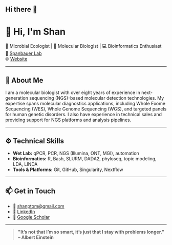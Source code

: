 ## Hi there 👋

# 👋 Hi, I'm Shan

🔬 Microbial Ecologist | 🧬 Molecular Biologist | 💻 Bioinformatics Enthusiast  
📍 [Spanbauer Lab](https://trishaspanbauer.com)  
🌐 [Website](https://shantom.netlify.app)

---

## 🧪 About Me

I am a molecular biologist with over eight years of experience in next-generation sequencing (NGS)-based molecular detection technologies. My expertise spans molecular diagnostics applications, including Whole Exome Sequencing (WES), Whole Genome Sequencing (WGS), and targeted panels for human genetic disorders. I also have experience in technical sales and providing support for NGS platforms and analysis pipelines. 

---

## ⚙️ Technical Skills

- **Wet Lab:** qPCR, PCR, NGS (Illumina, ONT, MGI), automation
- **Bioinformatics:** R, Bash, SLURM, DADA2, phyloseq, topic modeling, LDA, LINDA
- **Tools & Platforms:** Git, GitHub, Singularity, Nextflow

---


## 📫 Get in Touch

- 📧 shanptom@gmail.com
- 💼 [LinkedIn](https://linkedin.com/in/shan-thomas-719756aa)
- 📃 [Google Scholar](https://scholar.google.com/citations?user=9EsIZrgAAAAJ&hl=en&authuser=1)

---

> **"It’s not that I’m so smart, it’s just that I stay with problems longer." – Albert Einstein**
